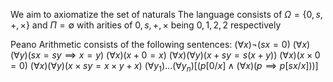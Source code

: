 We aim to axiomatize the set of naturals 
The language consists of $\Omega=\{ 0,s,+,\times \}$ and $\Pi=\emptyset$
with arities of $0,s,+,\times$ being $0,1,2,2$ respectively

Peano Arithmetic consists of the following sentences:
$(\forall x)\neg(sx=0)$
$(\forall x)(\forall y)(sx=sy\implies x=y)$
$(\forall x)(x+0=x)$
$(\forall x)(\forall y)(x+sy=s(x+y))$
$(\forall x)(x\times 0=0)$
$(\forall x)(\forall y)(x\times sy=x\times y+x)$
$(\forall y_{1})\dots(\forall y_{n})[(p[0/x]\land(\forall x)(p\implies p[sx /x]))]$